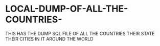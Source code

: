 # LOCAL-DUMP-OF-ALL-THE-COUNTRIES-
THIS HAS THE DUMP SQL FILE OF ALL THE COUNTRIES THEIR STATE THEIR CITIES IN IT AROUND THE WORLD
